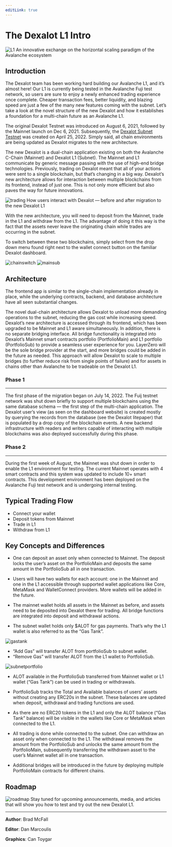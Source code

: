 ```yaml
---
editLink: true
---
```

# The Dexalot L1 Intro

![L1](/images/subnet/subnet.png)
An innovative exchange on the horizontal scaling paradigm of the Avalanche ecosystem

## Introduction

The Dexalot team has been working hard building our Avalanche L1, and it’s almost here! Our L1 is currently being tested in the Avalanche Fuji test network, so users are sure to enjoy a newly enhanced trading experience once complete. Cheaper transaction fees, better liquidity, and blazing speed are just a few of the many new features coming with the subnet. Let’s take a look at the novel structure of the new Dexalot and how it establishes a foundation for a multi-chain future as an Avalanche L1.

The original Dexalot Testnet was introduced on August 6, 2021, followed by the Mainnet launch on Dec 6, 2021. Subsequently, the [Dexalot Subnet Testnet](https://medium.com/dexalot/the-dexalot-subnet-c08605afdf64) was created on April 25, 2022. Simply said, all chain environments are being updated as Dexalot migrates to the new architecture.

The new Dexalot is a dual-chain application existing on both the Avalanche C-Chain (Mainnet) and Dexalot L1 (Subnet). The Mainnet and L1 communicate by generic message passing with the use of high-end bridge technologies. Previously, trading on Dexalot meant that all of your actions were sent to a single blockchain, but that’s changing in a big way. Dexalot’s new architecture allows for interaction between multiple blockchains from its frontend, instead of just one. This is not only more efficient but also paves the way for future innovations.

![trading](/images/subnet/trading.png)
How users interact with Dexalot — before and after migration to the new Dexalot L1

With the new architecture, you will need to deposit from the Mainnet, trade in the L1 and withdraw from the L1. The advantage of doing it this way is the fact that the assets never leave the originating chain while trades are occurring in the subnet.

To switch between these two blockchains, simply select from the drop down menu found right next to the wallet connect button on the familiar Dexalot dashboard.

![chainswitch](/images/subnet/chainswitch.png)
![mainsub](/images/subnet/mainsub.png)

## Architecture

The frontend app is similar to the single-chain implementation already in place, while the underlying contracts, backend, and database architecture have all seen substantial changes.

The novel dual-chain architecture allows Dexalot to unload more demanding operations to the subnet, reducing the gas cost while increasing speed. Dexalot’s new architecture is accessed through its frontend, which has been upgraded to be Mainnet and L1 aware simultaneously. In addition, there is no separate bridging interface. All bridge functionality is integrated into Dexalot’s Mainnet smart contracts portfolio (PortfolioMain) and L1 portfolio (PortfolioSub) to provide a seamless user experience for you. LayerZero will be the sole bridge provider at the start, and more bridges could be added in the future as needed. This approach will allow Dexalot to scale to multiple bridges (to further reduce risk from single points of failure) and for assets in chains other than Avalanche to be tradeable on the Dexalot L1.

### Phase 1
---
The first phase of the migration began on July 14, 2022. The Fuij testnet network was shut down briefly to support multiple blockchains using the same database schema — the first step of the multi-chain application. The Dexalot user’s view (as seen on the dashboard website) is created mostly by querying the records from the database (see the Dexalot litepaper) that is populated by a drop copy of the blockchain events. A new backend infrastructure with readers and writers capable of interacting with multiple blockchains was also deployed successfully during this phase.

### Phase 2
---
During the first week of August, the Mainnet was shut down in order to enable the L1 environment for testing. The current Mainnet operates with 4 smart contracts and this system was updated to include 10+ smart contracts. This development environment has been deployed on the Avalanche Fuji test network and is undergoing internal testing.

## Typical Trading Flow

* Connect your wallet
* Deposit tokens from Mainnet
* Trade in L1
* Withdraw from L1

## Key Concepts and Differences

* One can deposit an asset only when connected to Mainnet. The deposit locks the user’s asset on the PortfolioMain and deposits the same amount in the PortfolioSub all in one transaction.

* Users will have two wallets for each account: one in the Mainnet and one in the L1 accessible through supported wallet applications like Core, MetaMask and WalletConnect providers. More wallets will be added in the future.

* The mainnet wallet holds all assets in the Mainnet as before, and assets need to be deposited into Dexalot there for trading. All bridge functions are integrated into deposit and withdrawal actions.

* The subnet wallet holds only $ALOT for gas payments. That’s why the L1 wallet is also referred to as the “Gas Tank”.

![gastank](/images/subnet/gastank.png)
* “Add Gas” will transfer ALOT from portfolioSub to subnet wallet.
* “Remove Gas” will transfer ALOT from the L1 wallet to PortfolioSub.

![subnetportfolio](/images/subnet/subnetportfolio.png)

* ALOT available in the PortfolioSub transferred from Mainnet wallet or L1 wallet (“Gas Tank”) can be used in trading or withdrawals.

* PortfolioSub tracks the Total and Available balances of users’ assets without creating any ERC20s in the subnet. These balances are updated when deposit, withdrawal and trading functions are used.

* As there are no ERC20 tokens in the L1 and only the ALOT balance (“Gas Tank” balance) will be visible in the wallets like Core or MetaMask when connected to the L1.

* All trading is done while connected to the subnet.
One can withdraw an asset only when connected to the L1. The withdrawal removes the amount from the PortfolioSub and unlocks the same amount from the PortfolioMain, subsequently transferring the withdrawn asset to the user’s Mainnet wallet all in one transaction.

* Additional bridges will be introduced in the future by deploying multiple PortfolioMain contracts for different chains.

## Roadmap

![roadmap](/images/subnet/roadmap.png)
Stay tuned for upcoming announcements, media, and articles that will show you how to test and try out the new Dexalot L1.

---

**Author**: Brad McFall

**Editor**: Dan Marcoulis

**Graphics**: Can Toygar
